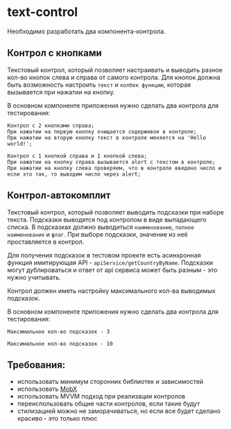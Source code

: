 # text-control

Необходимо разработать два компонента-контрола.

## Контрол с кнопками
Текстовый контрол, который позволяет настраивать и выводить разное кол-во кнопок слева и справа от самого контрола. Для кнопок должна быть возможность настроить `текст` и `колбек функцию`, которая вызывается при нажатии на кнопку.

В основном компоненте приложения нужно сделать два контрола для тестирования:

```
Контрол с 2 кнопками справа;
При нажатии на первую кнопку очищается содерживое в контроле;
При нажатии на вторую кнопку текст в контроле меняется на 'Hello world!';
```
```
Контрол с 1 кнопкой справа и 1 кнопкой слева;
При нажатии на кнопку справа вызывается alert с текстом в контроле;
При нажатии на кнопку слева проверяем, что в контроле введено число и если это так, то выводим число через alert;
```
	
## Контрол-автокомплит

Текстовый контрол, который позволяет выводить подсказки при наборе текста. Подсказки выводятся под контролом в виде выпадающего списка. В подсказках должно выводиться `наименование`, `полное наименование` и `флаг`. При выборе подсказки, значение из неё проставляется в контрол.

Для получения подсказок в тестовом проекте есть асинхронная функция имитирующая API - `apiService/getCountryByName`. Подсказки могут дублироваться и ответ от api сервиса может быть разным - это нужно учитывать.

Контрол должен иметь настройку максимального кол-ва выводимых подсказок.

В основном компоненте приложения нужно сделать два контрола для тестирования:
```
Максимальное кол-во подсказок - 3
```
```
Максимальное кол-во подсказок - 10
```

## Требования:
- использовать минимум сторонних библиотек и зависимостей
- использовать [MobX](https://mobx.js.org/)
- использовать MVVM подход при реализации контролов
- переиспользовать общие части контролов, если такие будут
- стилизацией можно не заморачиваться, но если все будет сделано красиво - это только плюс
